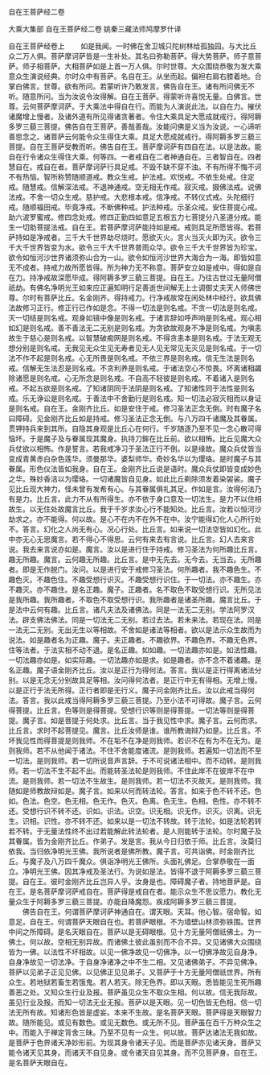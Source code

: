 <!-- { "loadSidebar": true } -->
自在王菩萨经二卷


大乘大集部
自在王菩萨经二卷
姚秦三藏法师鸠摩罗什译


自在王菩萨经卷上
　　如是我闻。一时佛在舍卫城只陀树林给孤独园。与大比丘众二万人俱。菩萨摩诃萨皆是一生补处。其名曰弥勒菩萨。得大势菩萨。师子意菩萨。师子相菩萨。大相菩萨如是上首一万人俱。尔时世尊。大众围绕恭敬为发大乘意众生演说经典。尔时众中有菩萨。名自在王。从坐而起。偏袒右肩右膝着地。合掌白佛言。世尊。欲有所问。若蒙听许乃敢发言。佛告自在王。诸有所问佛无不听。随意所问。当为汝说令汝得解。自在王菩萨。得蒙听许喜悦无量。白佛言。世尊。云何菩萨摩诃萨。于大乘法中得自在行。而能为人演说此法。以自在力。摧伏诸魔增上慢者。及诸外道有所见得诸贪著者。令住大乘具足大愿成就戒行。得阿耨多罗三藐三菩提。佛告自在王菩萨。善哉善哉。汝能问佛是义当为汝说。一心谛听善思念之。诸菩萨云何能令众生得住大乘。具足大愿成就戒行。得阿耨多罗三藐三菩提。自在王菩萨受教而听。佛告自在王。菩萨摩诃萨有四自在法。以是法故。能自在行令诸众生得住大乘。何等四。一者戒自在二者神通自在。三者智自在。四者慧自在。戒自在者。菩萨摩诃萨行具足戒。不毁不缺不穿不浊。不有所得不悔不诃不有热恼。智所称赞随顺道戒。教众生戒。护法戒。欢悦戒。不依生处戒。住定戒。随慧戒。信解深法戒。不退神通戒。空无相无作戒。寂灭戒。摄佛法戒。说佛法戒。不舍一切众生戒。慈护戒。大悲根本戒。信净戒。不转仪式戒。头陀细行戒。随顺福田戒。毕竟净戒。不断佛种戒。护法种戒。示圣众戒。安住菩提心戒。助六波罗蜜戒。修四念处戒。修四正勤四如意足五根五力七菩提分八圣道分戒。能生一切助菩提法戒。自在王。若菩萨摩诃萨能持如是戒。戒则具足所愿皆得。若菩萨持如是净戒者。三千大千世界劫尽烧时。愿欲灭火。言火当灭火即为灭。欲令三千大千世界皆变为水。欲令三千大千世界普雨众华。欲令三千大千世界皆为珍宝。欲令如恒河沙世界诸须弥山合为一山。欲令如恒河沙世界大海合为一海。即皆如意无不成者。持戒力故所愿皆得。所为神力无不称意。菩萨安立如是戒中。得如是自在力。持净戒故深愿毕成。得阿耨多罗三藐三菩提。自在王。乃往古世过无量阿僧祇劫。有佛名净明光王如来应正遍知明行足善逝世间解无上士调御丈夫天人师佛世尊。尔时有菩萨比丘。名金刚齐。得持戒力。行净戒故常在闲处林中经行。欲具佛法故修习正行。修正行已作如是念。不得一切法是则名戒。不贪一切法是则名戒。灭一切结是则名戒。观身如镜中像是则名戒。于诸言辞如呼声响是则名戒。观心相如幻是则名戒。善不善法无二无别是则名戒。为贪欲故观身不净是则名戒。为嗔恚故生于慈心是则名戒。以智慧破痴网是则名戒。不得贪恚本是则名戒。于法无观无想分别是则名戒。无我见无众生见无寿者见无人见无常见无灭见是则名戒。于一切法不作不起是则名戒。心无所畏是则名戒。不依三界是则名戒。信无生法是则名戒。信解无生法忍是则名戒。不贪利养是则名戒。于诸法空心不惊畏。坏离诸相蠲除诸愿是则名戒。心无所念是则名戒。不自高不轻彼是则名戒。不着诸入是则名戒。不起五欲是则名戒。了知诸阴同于法阴是则名戒。了知诸性同于法性是则名戒。乐无诤讼是则名戒。于善法中不舍勤行是则名戒。知一切法必寂灭相而以身证是则名戒。自在王。金刚齐比丘。如是安住于戒。修习圣法正念无倒。时有魔子名曰障碍。见金刚齐比丘如是持戒。修习圣法正念无倒。与八万四千诸魔及其眷属。贯钾持兵来到其所。自隐其身观是比丘心在何行。千岁随逐乃至不见一念心散可得恼坏。于是魔子及与眷属现其魔身。执持刀鉾在比丘前。欲以相怖。比丘见魔大众兵仗欲以相怖。作是誓言。若我戒净习于圣法正行不倒。以是缘故。魔众兵仗皆当变成青黄赤白杂色莲华。须曼那华。婆梨师华。奇妙名华以为璎珞。是时魔子与其眷属。形色仪法皆如我身。自在王。金刚齐比丘说是语时。魔众兵仗即皆变成妙色之华。殊妙香洁以为璎珞。一切诸魔皆自见身。如此比丘剃除须发着染袈裟。魔子见比丘现大神力。怪未曾有发希有心。与其眷属俱礼其足。作如是言。汝得何法乃有是力。比丘言。此力不从有所得生。亦不依于身口意及一切法生。是力不以住相故生。以无住处故魔言比丘。我于千岁求汝心行不能知处。比丘言。汝若以恒河沙劫求之。亦不能得。何以故。是心不在内不在外不在中。汝宁能得幻化人心所行处不。答言。幻化之人尚无有心。况心行处。比丘言。如来说一切法空皆如幻化。此中亦无心无思魔言。若不得心不得思。云何有来去有言说。比丘言。幻人去来言说。我去来言说亦如是。魔言。汝以是进行住于持戒。修习圣法为何所趣比丘言。趣无所趣。魔言。云何趣无所趣。比丘言。是中无先去。无今去。无当去。无所趣者。即是无作脱门。汝问。以是进行安于戒修习圣法。何所趣者。我不趣色生。不趣色灭。不趣色住。不趣受想行识灭。不趣受想行识住。于一切法。亦不趣生。亦不趣灭。亦不趣住。是名正趣。魔子。正趣者。名不取色不取受想行识。无所见法是我所趣。我所趣者。不取色不取受想行识。我所趣者是诸圣所趣。魔言比丘。于是法中云何有趣。比丘言。诸凡夫法及诸佛法。同是一法无二无别。学法阿罗汉法。辟支佛法佛法。同是一切法无二无别。若过去法。若未来法。若现在法。同是一法无二无别。无出无生以等相故。不舍如是诸法等相者。欲以是法示众生故而为说法。如是趣者名为正趣。魔子。夫正趣者。不趣欲界。不趣色界。不趣无色界。住等法者。于法实相不动不退。是名正趣。如如趣。一切法趣亦如是。如法性趣。一切法趣亦如是。如实际趣。一切法趣亦如是求。如是趣者。亦不念不着诸趣。是名正趣。魔子语金刚齐比丘。汝以是正行为得何法。答言。我以是正行得离诸法分别。以是无念无分别故具足等相。汝问得何法者。是正行中无有得相。无增上慢。以是正行于法无所得。正行者即是无行义。魔子问金刚齐比丘。汝以此戒当得何法。答言。我以此戒当得阿耨多罗三藐三菩提。乃至小法不可得故。魔子言。云何得菩提。比丘言。色等则是得菩提。受想行识等则是得菩提。一切法等则是得菩提。魔子言。如是菩提于何处求。比丘言。当于我见性中求。魔子言。云何而求。比丘言。求时不起菩提见。魔言。比丘汝师是谁。谁所教诲辩乃如是。比丘言。不坏我见性而得菩提是则我师。不在垢不在净是则我师。若识不在有为不在无为。是则我师。若不从他闻于诸法。不住不舍能度诸流。是则我师。若遍知一切法而不至一切法。是则我师。若一切所说音声言辞。于不可说诸法相中。而不动转。是则我师。若一切法不生不起不出。而能转圣法轮是则我师。不住此岸不在彼岸不在中流。是则我师。若一切法不生故生。是则我师。若一切法不灭故灭。是则我师。我随如是师教故辩如是。魔子言。如来以何而转法轮。答言。如来于色不转不还。色如。色法。色空。色无相。色无作。色灭。色离。色无生。色相。色性。亦不转不还。受想行识不转不还。识如。识法。识空。识无相。识无作。识灭。识离。识无生。识相。识性。亦不转不还。如来以是一切法不转故。转于法轮。如是法轮若转若不转。于无量法性终不出过若能解此转法轮者。是人则能转于法轮。尔时魔子及其眷属。皆为金刚齐比丘。作弟子。发是言。我从今日归依于师。比丘言。汝莫归依我。当归依净明光王佛。我所说者是佛所教。魔子言。可共诣佛。时金刚齐比丘。与魔子及八万四千魔众。俱诣净明光王佛所。头面礼佛足。合掌恭敬在一面立。净明光王佛。因其净戒及圣法行。为说如是法。皆得不退于阿耨多罗三藐三菩提。自在王。彼时金刚齐比丘岂异人乎。汝身是也。障碍魔子者。持地菩萨是。自在王。是名菩萨摩诃萨戒自在。菩萨得是戒自在者。能示众生不思议愿力。教化无量众生于阿耨多罗三藐三菩提。亦能自降魔怨。疾成阿耨多罗三藐三菩提。
　　佛告自在王。何谓菩萨摩诃萨神通自在。谓天眼。天耳。他心智。宿命智。如意足。自在王。何谓菩萨天眼自在也。若菩萨眼根。不为墙壁山林须弥铁围。世界中间之所障碍。是名天眼自在。菩萨以是无碍眼根。见十方无量阿僧祇佛土。为一佛土。何以故。空相无别异故。而诸佛土彼此虽别而不合不异。又见诸佛大众围绕皆为一佛。以法性不坏相故。以见一佛净故见一切佛净。以一切佛净故见自身净。自身净故见一切法净。于自身净诸净之中不生二相。又见诸佛弟子。不异见佛净。菩萨以见弟子正见见佛。以见佛正见见弟子。又菩萨于十方无量阿僧祇世界。所有众生。若地狱若畜生若饿鬼。若人若天。除无色界。即以天眼。悉皆能见生死所趣善恶之处。又知众生行业及报。菩萨虽见众生不取众生相。何以故。信无我际故。虽见行业及报。而知一切法无业无报。菩萨以是天眼。见一切色皆无色相。信一切法无所有故。知诸形色皆是虚妄。本来不生故。是名菩萨天眼。菩萨得是天眼智力故。随所能见。或见有数色。或见无数色。或无所不见。菩萨虽在百千万种众生之中。而能入于禅定背舍三昧。乃至不见有一众生。何以故。菩萨达诸法无我如故。是菩萨于色界诸天净妙形前。为现其身令诸天子见。而是菩萨亦见诸天身。菩萨又能令诸天见其身。而诸天不自见身。或令诸天自见其身。而不见菩萨身。自在王。是名菩萨天眼自在。
